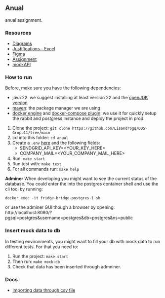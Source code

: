 ## Anual

anual assignment.

### Resources

- [Diagrams](https://app.diagrams.net/?libs=general;uml#G1o_ooQYoGarYq9FF1gDRubEYKmAPNF90K#%7B%22pageId%22%3A%22C5RBs43oDa-KdzZeNtuy%22%7D)
- [Justifications - Excel](https://docs.google.com/spreadsheets/d/1fUp0v8w6_35XXzrJLJNwBvbo_W9sJLq9swMP_iFxI84/edit#gid=0)
- [Figma](https://www.figma.com/file/l4YH5M21JTrqkBAEDC0iSx/Untitled?type=design&node-id=0%3A1&mode=design&t=dpcaHSFlc9CnMcil-1)
- [Assignment](https://suriweb.com.ar/archivos/general/DDS-TPA-2024.pdf)
- [mockAPI](https://mockapi.io/projects/665264aa813d78e6d6d56913)

### How to run

Before, make sure you have the following dependencies:

- java 22: we suggest installing at least version 22 and the [openJDK version](https://openjdk.org/projects/jdk/22/)
- [maven](https://maven.apache.org/): the package manager we are using
- [docker engine](https://docs.docker.com/engine/install/) and [docker-compose plugin](https://docs.docker.com/compose/install/): we use it for quickly setup the rabbit and postgress instance and deploy the project in prod.

1. Clone the project: `git clone https://github.com/Lisandrogq/DDS-Grupo11/tree/main`
2. cd into this folder: `cd anual`
3. Create a `.env` [here](./src/main/resources/) and the following fields:
   - SENDGRID_API_KEY=<YOUR_KEY_HERE>
   - COMPANY_MAIL=<YOUR_COMPANY_MAIL_HERE>
4. Run: `make start`
5. Run test with: `make test`
6. For all commands run: `make help`

**Adminer**
When developing you might want to see the current status of the database. You could enter the into the postgres container shell and use the cli tool by running:

```shell
docker exec -it fridge-bridge-postgres-1 sh
```

or use the adminer GUI though a browser by opening: http://localhost:8080/?pgsql=postgres&username=postgres&db=postgres&ns=public

### Insert mock data to db

In testing environments, you might want to fill your db with mock data to run different tests. For that you need to:

1. Run the project: `make start`
2. Then run: `make mock-db`
3. Check that data has been inserted through admniner.

### Docs

- [Importing data through csv file](./docs/csv_import.md)
